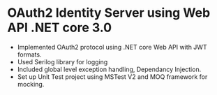 # OAuth2 Identity Server using Web API .NET core 3.0
- Implemented OAuth2 protocol using .NET core Web API with JWT formats.
- Used Serilog library for logging
- Included global level exception handling, Dependancy Injection.
- Set up Unit Test project using MSTest V2 and MOQ framework for mocking.
